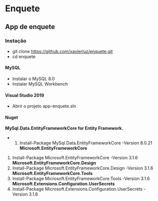 # Enquete #
## App de enquete ##
### Instação ###

* git clone https://github.com/xavierluz/enquete.git 
* cd enquete 
#### MySQL ####
* Instalar o MySQL 8.0
* Instalar MySQL Workbench

#### Visual Studio 2019 ####
* Abrir o projeto app-enquete.sln
#### Nuget ####
**MySql.Data.EntityFrameworkCore for Entity Framework.**
* 1. Install-Package MySql.Data.EntityFrameworkCore -Version 8.0.21
**Microsoft.EntityFrameworkCore**
1. Install-Package Microsoft.EntityFrameworkCore -Version 3.1.6
**Microsoft.EntityFrameworkCore.Design**
1. Install-Package Microsoft.EntityFrameworkCore.Design -Version 3.1.6
**Microsoft.EntityFrameworkCore.Tools**
1. Install-Package Microsoft.EntityFrameworkCore.Tools -Version 3.1.6
**Microsoft.Extensions.Configuration.UserSecrets**
1. Install-Package Microsoft.Extensions.Configuration.UserSecrets -Version 3.1.6
